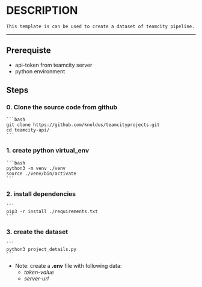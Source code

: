 # DESCRIPTION

    This template is can be used to create a dataset of teamcity pipeline.
---

## Prerequiste

* api-token from teamcity server
* python environment

## Steps

### 0. Clone the source code from github

    ```bash
    git clone https://github.com/knoldus/teamcityprojects.git
    cd teamcity-api/
    ```

### 1. create python virtual_env

    ```bash
    python3 -m venv ./venv
    source ./venv/bin/activate
    ```

### 2. install dependencies

    ```
    pip3 -r install ./requirements.txt
    ```

### 3. create the dataset

    ```
    python3 project_details.py
    ```

* Note: create a **.env** file with following data:
  * *token-value*
  * *server-url*
